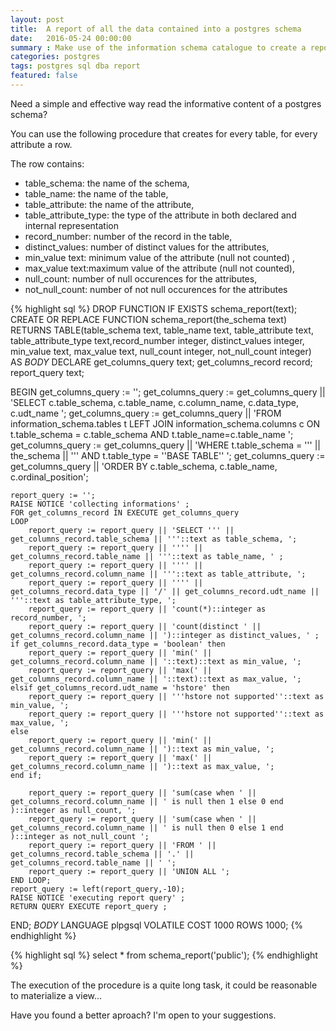 ```yaml
---
layout: post
title:  A report of all the data contained into a postgres schema
date:   2016-05-24 00:00:00
summary : Make use of the information schema catalogue to create a report of a postgres schema
categories: postgres
tags: postgres sql dba report
featured: false
---
```

Need a simple and effective way read the informative content of a postgres schema?

You can use the following procedure that creates for every table, for every attribute a row.

The row contains:

* table_schema: the name of the schema,  
* table_name: the name of the table,
* table_attribute: the name of the attribute,
* table_attribute_type: the type of the attribute in both declared and internal representation
* record_number: number of the record in the table,
* distinct_values: number of distinct values for the attributes,
* min_value text: minimum value of the attribute (null not counted) ,
* max_value text:maximum value of the attribute (null not counted),
* null_count: number of null occurences for the attributes,
* not_null_count: number of not null occurences for the attributes

{% highlight sql %}
DROP FUNCTION IF EXISTS schema_report(text);
CREATE OR REPLACE FUNCTION schema_report(the_schema text)
  RETURNS TABLE(table_schema text, table_name text, table_attribute text, table_attribute_type text,record_number integer, distinct_values integer, min_value text, max_value text, null_count integer, not_null_count integer) AS
$BODY$
DECLARE
    get_columns_query text;
    get_columns_record record;
    report_query text;
    
BEGIN
    get_columns_query := '';
    get_columns_query :=  get_columns_query || 'SELECT c.table_schema, c.table_name, c.column_name, c.data_type, c.udt_name ';
    get_columns_query :=  get_columns_query || 'FROM information_schema.tables t LEFT JOIN information_schema.columns c ON t.table_schema = c.table_schema AND t.table_name=c.table_name ';
    get_columns_query :=  get_columns_query || 'WHERE t.table_schema = ''' || the_schema || ''' AND t.table_type = ''BASE TABLE'' ';
    get_columns_query :=  get_columns_query || 'ORDER BY c.table_schema, c.table_name, c.ordinal_position';

    report_query := '';
    RAISE NOTICE 'collecting informations' ;
    FOR get_columns_record IN EXECUTE get_columns_query
    LOOP
        report_query := report_query || 'SELECT ''' || get_columns_record.table_schema || '''::text as table_schema, ';
        report_query := report_query || '''' || get_columns_record.table_name || '''::text as table_name, ' ;
        report_query := report_query || '''' || get_columns_record.column_name || '''::text as table_attribute, ';
        report_query := report_query || '''' || get_columns_record.data_type || '/' || get_columns_record.udt_name ||  '''::text as table_attribute_type, ';
        report_query := report_query || 'count(*)::integer as record_number, ';
        report_query := report_query || 'count(distinct ' || get_columns_record.column_name || ')::integer as distinct_values, ' ;
	if get_columns_record.data_type = 'boolean' then
	    report_query := report_query || 'min(' || get_columns_record.column_name || '::text)::text as min_value, ';
	    report_query := report_query || 'max(' || get_columns_record.column_name || '::text)::text as max_value, ';
	elsif get_columns_record.udt_name = 'hstore' then
	    report_query := report_query || '''hstore not supported''::text as min_value, ';
	    report_query := report_query || '''hstore not supported''::text as max_value, ';
    else
	    report_query := report_query || 'min(' || get_columns_record.column_name || ')::text as min_value, ';
	    report_query := report_query || 'max(' || get_columns_record.column_name || ')::text as max_value, ';
	end if;	

        report_query := report_query || 'sum(case when ' || get_columns_record.column_name || ' is null then 1 else 0 end )::integer as null_count, ';
        report_query := report_query || 'sum(case when ' || get_columns_record.column_name || ' is null then 0 else 1 end )::integer as not_null_count ';
        report_query := report_query || 'FROM ' || get_columns_record.table_schema || '.' || get_columns_record.table_name || ' ';
        report_query := report_query || 'UNION ALL ';
    END LOOP;
    report_query := left(report_query,-10);
    RAISE NOTICE 'executing report query' ;
    RETURN QUERY EXECUTE report_query ;
    
END;
$BODY$
  LANGUAGE plpgsql VOLATILE
  COST 1000
  ROWS 1000;
{% endhighlight %}

{% highlight sql %}
select * 
from  schema_report('public');
{% endhighlight %}

The execution of the procedure is a quite long task, it could be reasonable to materialize a view...


Have you found a better aproach? I'm open to your suggestions.
